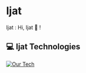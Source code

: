 # Ijat
Ijat : Hi, Ijat :wave: !

## 💻 Ijat Technologies
[![Our Tech](https://skillicons.dev/icons?i=typescript)](https://skillicons.dev)